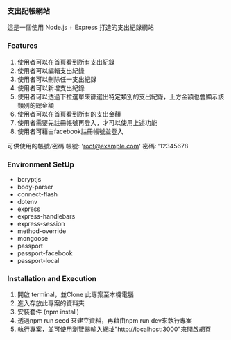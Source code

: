 ### 支出記帳網站
這是一個使用 Node.js + Express 打造的支出紀錄網站

### Features
1. 使用者可以在首頁看到所有支出紀錄
2. 使用者可以編輯支出紀錄
3. 使用者可以刪除任一支出紀錄
4. 使用者可以新增支出紀錄
5. 使用者可以透過下拉選單來篩選出特定類別的支出紀錄，上方金額也會顯示該類別的總金額
6. 使用者可以在首頁看到所有的支出金額
7. 使用者需要先註冊帳號再登入，才可以使用上述功能
8. 使用者可藉由facebook註冊帳號並登入

可供使用的帳號/密碼
帳號: 'root@example.com'
密碼: '12345678

### Environment SetUp
- bcryptjs  
- body-parser  
- connect-flash  
- dotenv  
- express  
- express-handlebars
- express-session
- method-override
- mongoose
- passport
- passport-facebook
- passport-local

### Installation and Execution
1. 開啟 terminal，並Clone 此專案至本機電腦
2. 進入存放此專案的資料夾
3. 安裝套件 (npm install)
4. 透過npm run seed 來建立資料，再藉由npm run dev來執行專案 
5. 執行專案，並可使用瀏覽器輸入網址"http://localhost:3000"來開啟網頁
